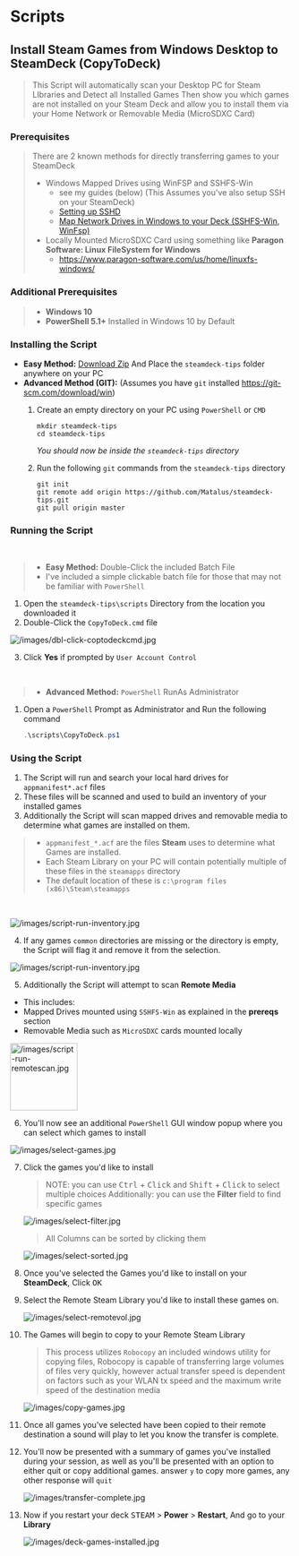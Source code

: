 # Scripts

## Install Steam Games from Windows Desktop to SteamDeck (CopyToDeck)

> This Script will automatically scan your Desktop PC for Steam LIbraries and Detect all Installed Games
> Then show you which games are not installed on your Steam Deck and allow you to install them via your Home Network or Removable Media (MicroSDXC Card)

### Prerequisites
> There are 2 known methods for directly transferring games to your SteamDeck
> - Windows Mapped Drives using WinFSP and SSHFS-Win 
>   - see my guides (below) (This Assumes you've also setup SSH on your SteamDeck)
>   - [Setting up SSHD](https://github.com/Matalus/steamdeck-tips/blob/main/wiki/ssh.md#user-content-setting-up-sshd)
>   - [Map Network Drives in Windows to your Deck (SSHFS-Win, WinFsp)](https://github.com/Matalus/steamdeck-tips/blob/main/wiki/ssh.md#user-content-map-network-drives-in-windows-to-your-deck-sshfs-win-winfsp)
> - Locally Mounted MicroSDXC Card using something like **Paragon Software: Linux FileSystem for Windows**
>   - https://www.paragon-software.com/us/home/linuxfs-windows/

### Additional Prerequisites
> - **Windows 10**
> -  **PowerShell 5.1+** Installed in Windows 10 by Default

### Installing the Script
- **Easy Method:** [Download Zip](https://github.com/Matalus/steamdeck-tips/archive/refs/heads/main.zip) And Place the `steamdeck-tips` folder anywhere on your PC
- **Advanced Method (GIT):** (Assumes you have `git` installed https://git-scm.com/download/win)
    1. Create an empty directory on your PC using `PowerShell` or `CMD`  

        ```
        mkdir steamdeck-tips
        cd steamdeck-tips
        ```
        *You should now be inside the `steamdeck-tips` directory*

    2. Run the following `git` commands from the `steamdeck-tips` directory

       ```
       git init
       git remote add origin https://github.com/Matalus/steamdeck-tips.git
       git pull origin master
       ```
### Running the Script

<BR>

> - **Easy Method:** Double-Click the included Batch File
> - I've included a simple clickable batch file for those that may not be familiar with `PowerShell`

1. Open the `steamdeck-tips\scripts` Directory from the location you downloaded it
2. Double-Click the `CopyToDeck.cmd` file

![/images/dbl-click-coptodeckcmd.jpg](/images/dbl-click-copytodeckcmd.jpg)

3. Click **Yes** if prompted by `User Account Control`

<BR>

> - **Advanced Method:** `PowerShell` RunAs Administrator

1. Open a `PowerShell` Prompt as Administrator and Run the following command

    ```PowerShell
    .\scripts\CopyToDeck.ps1
    ```
### Using the Script

1. The Script will run and search your local hard drives for `appmanifest*.acf` files
2. These files will be scanned and used to build an inventory of your installed games
3. Additionally the Script will scan mapped drives and removable media to determine what games are installed on them.
> - `appmanifest_*.acf` are the files **Steam** uses to determine what Games are installed.
> - Each Steam Library on your PC will contain potentially multiple of these files in the `steamapps` directory
> - The default location of these is `c:\program files (x86)\Steam\steamapps`

<BR>

![/images/script-run-inventory.jpg](/images/script-run-inventory.jpg)

4. If any games `common` directories are missing or the directory is empty, the Script will flag it and remove it from the selection.

![/images/script-run-inventory.jpg](/images/script-run-filesmissing.jpg)

5. Additionally the Script will attempt to scan **Remote Media**
 - This includes:
 - Mapped Drives mounted using `SSHFS-Win` as explained in the **prereqs** section
 - Removable Media such as `MicroSDXC` cards mounted locally

<img src="/images/script-run-remotescan.jpg" alt="/images/script-run-remotescan.jpg" height="120px">

6. You'll now see an additional `PowerShell` GUI window popup where you can select which games to install

![/images/select-games.jpg](/images/select-games.jpg)

7. Click the games you'd like to install

    > NOTE: you can use <kbd>Ctrl</kbd> + <kbd>Click</kbd> and  <kbd>Shift</kbd> + <kbd>Click</kbd> to select multiple choices
    > Additionally: you can use the **Filter** field to find specific games

    ![/images/select-filter.jpg](/images/select-filter.jpg)
    
    > All Columns can be sorted by clicking them

    ![/images/select-sorted.jpg](/images/select-sorted.jpg)

8. Once you've selected the Games you'd like to install on your **SteamDeck**, Click <kbd>OK</kbd>
9. Select the Remote Steam Library you'd like to install these games on.

    ![/images/select-remotevol.jpg](/images/select-remotevol.jpg)

10. The Games will begin to copy to your Remote Steam Library

    > This process utilizes `Robocopy` an included windows utility for copying files, Robocopy is capable of transferring large volumes of files very quickly, however actual transfer speed is dependent on factors such as your WLAN tx speed and the maximum write speed of the destination media

    ![/images/copy-games.jpg](/images/copy-games.jpg)

11. Once all games you've selected have been copied to their remote destination a sound will play to let you know the transfer is complete.
12. You'll now be presented with a summary of games you've installed during your session, as well as you'll be presented with an option to either quit or copy additional games. answer `y` to copy more games, any other response will `quit`

    ![/images/transfer-complete.jpg](/images/transfer-complete.jpg)

13. Now if you restart your deck <kbd>STEAM</kbd> > **Power** > **Restart**, And go to your **Library**

    ![/images/deck-games-installed.jpg](/images/deck-games-installed.jpg)


